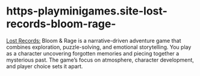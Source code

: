 # https-playminigames.site-lost-records-bloom-rage-
[Lost Records:](https://playminigames.site/lost-records-bloom-rage/) Bloom &amp; Rage is a narrative-driven adventure game that combines exploration, puzzle-solving, and emotional storytelling. You play as a character uncovering forgotten memories and piecing together a mysterious past. The game’s focus on atmosphere, character development, and player choice sets it apart.
